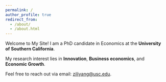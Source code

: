 ```yaml
---
permalink: /
author_profile: true
redirect_from: 
  - /about/
  - /about.html
---
```


Welcome to My Site! I am a PhD candidate in Economics at the **University of Southern California**.<br> 

My research interest lies in **Innovation**, **Business economics**, and **Economic Growth**.<br>

Feel free to reach out via email: [ziliyang@usc.edu](mailto:ziliyang@usc.edu).